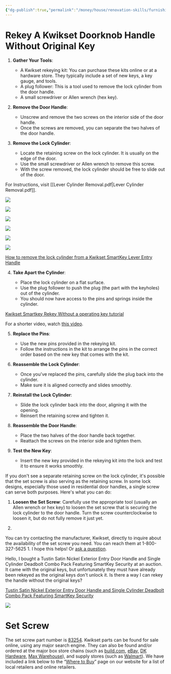 ```yaml
---
{"dg-publish":true,"permalink":"/money/house/renovation-skills/furnishings/door-knobs/","created":"Oct 3, 2023, 10:23 PM"}
---
```



# Rekey A Kwikset Doorknob Handle Without Original Key


1. **Gather Your Tools**:
    - A Kwikset rekeying kit: You can purchase these kits online or at a hardware store. They typically include a set of new keys, a key gauge, and tools.
    - A plug follower: This is a tool used to remove the lock cylinder from the door handle.
    - A small screwdriver or Allen wrench (hex key).
    
2. **Remove the Door Handle**:
    - Unscrew and remove the two screws on the interior side of the door handle.
    - Once the screws are removed, you can separate the two halves of the door handle.
    
3. **Remove the Lock Cylinder**:
    
    - Locate the retaining screw on the lock cylinder. It is usually on the edge of the door.
    - Use the small screwdriver or Allen wrench to remove this screw.
    - With the screw removed, the lock cylinder should be free to slide out of the door.

For Instructions, visit [[Lever Cylinder Removal.pdf\|Lever Cylinder Removal.pdf]].

![](https://i.imgur.com/pSyCKJE.png)

![](https://i.imgur.com/UU8WRMU.png)

![](https://i.imgur.com/ByLYedh.png)

![](https://i.imgur.com/hoIChN9.png)

![](https://i.imgur.com/vLk4cUp.png)

![](https://i.imgur.com/HL68FV3.png)




[How to remove the lock cylinder from a Kwikset SmartKey Lever Entry Handle](https://www.youtube.com/watch?v=yMvVtIFEJXo)

4. **Take Apart the Cylinder**:
    
    - Place the lock cylinder on a flat surface.
    - Use the plug follower to push the plug (the part with the keyholes) out of the cylinder.
    - You should now have access to the pins and springs inside the cylinder.

[Kwikset Smartkey Rekey Without a operating key tutorial](https://www.youtube.com/watch?v=GyHUB3QKskU)

For a shorter video, watch [this video](https://www.youtube.com/watch?v=aQjXl78DdUA&t=56s).

5. **Replace the Pins**:
    
    - Use the new pins provided in the rekeying kit.
    - Follow the instructions in the kit to arrange the pins in the correct order based on the new key that comes with the kit.
6. **Reassemble the Lock Cylinder**:
    
    - Once you've replaced the pins, carefully slide the plug back into the cylinder.
    - Make sure it is aligned correctly and slides smoothly.
7. **Reinstall the Lock Cylinder**:
    
    - Slide the lock cylinder back into the door, aligning it with the opening.
    - Reinsert the retaining screw and tighten it.
8. **Reassemble the Door Handle**:
    
    - Place the two halves of the door handle back together.
    - Reattach the screws on the interior side and tighten them.
9. **Test the New Key**:
    
    - Insert the new key provided in the rekeying kit into the lock and test it to ensure it works smoothly.

If you don't see a separate retaining screw on the lock cylinder, it's possible that the set screw is also serving as the retaining screw. In some lock designs, especially those used in residential door handles, a single screw can serve both purposes. Here's what you can do:

1. **Loosen the Set Screw**: Carefully use the appropriate tool (usually an Allen wrench or hex key) to loosen the set screw that is securing the lock cylinder to the door handle. Turn the screw counterclockwise to loosen it, but do not fully remove it just yet.
    
2.

You can try contacting the manufacturer, Kwikset, directly to inquire about the availability of the set screw you need. You can reach them at 1-800-327-5625 1. I hope this helps! Or [ask a question](https://www.kwikset.com/support/ask-a-question/inquiry/product/tustin-lever-keyed-featuring-smartkey).


Hello, I bought a Tustin Satin Nickel Exterior Entry Door Handle and Single Cylinder Deadbolt Combo Pack Featuring SmartKey Security at an auction. It came with the original keys, but unfortunately they must have already been rekeyed as the original keys don't unlock it. Is there a way I can rekey the handle without the original keys?

[Tustin Satin Nickel Exterior Entry Door Handle and Single Cylinder Deadbolt Combo Pack Featuring SmartKey Security](https://www.homedepot.com/p/Kwikset-Tustin-Satin-Nickel-Exterior-Entry-Door-Handle-and-Single-Cylinder-Deadbolt-Combo-Pack-Featuring-SmartKey-Security-991TNL-15-SMT-CP/100597369)

![](https://images.thdstatic.com/productImages/55c66c93-2937-4347-8408-5cef2f0fdebc/svn/kwikset-door-lock-combo-packs-991tnl-15-smt-cp-64_1000.jpg)

# Set Screw

The set screw part number is [83254](https://www.kwikset.com/support/productdetail/83254-reversible-leverset-screws). Kwikset parts can be found for sale online, using any major search engine. They can also be found and/or ordered at the major box store chains (such as [build.com](https://www.build.com/kwikset-83255/s968117), [eBay](https://www.ebay.com/itm/285007754956), [DK Hardware](https://www.dkhardware.com/set-screw-for-passage-privacy-and-smart-entry-83254-product-911705.html), [Max Warehouse](https://www.maxwarehouse.com/products/83254-reversible-leverset-screws-pass-priv-interior-entry-smt)), and supply stores (such as [Walmart](https://www.walmart.com/ip/83254-Reversible-Lever-Set-Screw-Pass-Priv-Interior-Entry-SMT/163957361)). We have included a link below to the “[Where to Buy](https://www.kwikset.com/where-to-buy)” page on our website for a list of local retailers and online retailers.  

  
